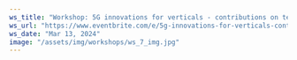```yaml
---
ws_title: "Workshop: 5G innovations for verticals - contributions on testing and certification"
ws_url: "https://www.eventbrite.com/e/5g-innovations-for-verticals-contributions-on-testing-and-certification-tickets-840196068057?utm-campaign=social&utm-content=attendeeshare&utm-medium=discovery&utm-term=listing&utm-source=cp&aff=ebdsshcopyurl"
ws_date: "Mar 13, 2024"
image: "/assets/img/workshops/ws_7_img.jpg"
---
```


